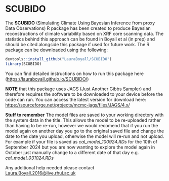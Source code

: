# SCUBIDO
The **SCUBIDO** (Simulating Climate Using Bayesian Inference from proxy Data Observations) R package has been created to produce Bayesian reconstructions of climate variability based on XRF core scanning data. 
The statistics behind this approach can be found in Boyall et al (in prep) and should be cited alongside this package if used for future work. 
The R package can be downloaded using the following:

```r
devtools::install_github("LauraBoyall/SCUBIDO")
library(SCUBIDO)
```
You can find detailed instructions on how to run this package here (https://lauraboyall.github.io/SCUBIDO/)

**NOTE** that this package uses JAGS (Just Another Gibbs Sampler) and therefore requires the software to be downloaded to your device before the code can run. You can access the latest version for download here: https://sourceforge.net/projects/mcmc-jags/files/JAGS/4.x/ 

**Stuff to remember**
The model files are saved to your working directory with the system data in the title. This allows the model to be re-uploaded rather than having to be re-run, however we would recomend that 
if you run the model again on another day you go to the original saved file and change the date to the date you upload, otherwise the model will re-run and not upload. 
For example if your file is saved as *cal_model_100924.RDs* for the 10th of September 2024 but you are now wanting to explore the model again in October just manually change to a different 
date of that day e.g. *cal_model_031024.RDs*

Any additional help needed please contact Laura.Boyall.2016@live.rhul.ac.uk
